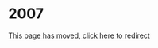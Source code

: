# 2007

[This page has moved, click here to redirect](https://docs.eqemu.io/server/changelog/server/2007)

